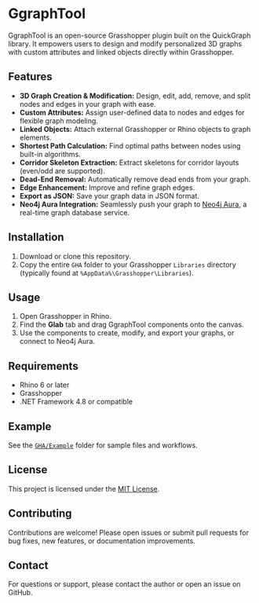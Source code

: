 # GgraphTool

GgraphTool is an open-source Grasshopper plugin built on the QuickGraph library. It empowers users to design and modify personalized 3D graphs with custom attributes and linked objects directly within Grasshopper.

## Features

- **3D Graph Creation & Modification:** Design, edit, add, remove, and split nodes and edges in your graph with ease.
- **Custom Attributes:** Assign user-defined data to nodes and edges for flexible graph modeling.
- **Linked Objects:** Attach external Grasshopper or Rhino objects to graph elements.
- **Shortest Path Calculation:** Find optimal paths between nodes using built-in algorithms.
- **Corridor Skeleton Extraction:** Extract skeletons for corridor layouts (even/odd are supported).
- **Dead-End Removal:** Automatically remove dead ends from your graph.
- **Edge Enhancement:** Improve and refine graph edges.
- **Export as JSON:** Save your graph data in JSON format.
- **Neo4j Aura Integration:** Seamlessly push your graph to [Neo4j Aura](https://neo4j.com/cloud/aura/), a real-time graph database service.

## Installation

1. Download or clone this repository.
2. Copy the entire `GHA` folder to your Grasshopper `Libraries` directory (typically found at `%AppData%\Grasshopper\Libraries`).

## Usage

1. Open Grasshopper in Rhino.
2. Find the **Glab** tab and drag GgraphTool components onto the canvas.
3. Use the components to create, modify, and export your graphs, or connect to Neo4j Aura.

## Requirements

- Rhino 6 or later
- Grasshopper
- .NET Framework 4.8 or compatible

## Example

See the [`GHA/Example`](GHA/Example) folder for sample files and workflows.

## License

This project is licensed under the [MIT License](LICENSE).

## Contributing

Contributions are welcome! Please open issues or submit pull requests for bug fixes, new features, or documentation improvements.

## Contact

For questions or support, please contact the author or open an issue on GitHub.